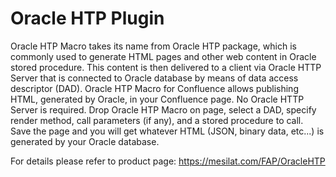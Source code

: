 # Oracle HTP Plugin
Oracle HTP Macro takes its name from Oracle HTP package, which is commonly used to generate HTML pages and other web content in Oracle stored procedure. This content is then delivered to a client via Oracle HTTP Server that is connected to Oracle database by means of data access descriptor (DAD). Oracle HTP Macro for Confluence allows publishing HTML, generated by Oracle, in your Confluence page. No Oracle HTTP Server is required. Drop Oracle HTP Macro on page, select a DAD, specify render method, call parameters (if any), and a stored procedure to call. Save the page and you will get whatever HTML (JSON, binary data, etc...) is generated by your Oracle database.

For details please refer to product page: https://mesilat.com/FAP/OracleHTP

